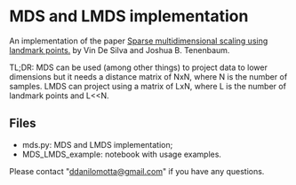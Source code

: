 # MDS and LMDS implementation
An implementation of the paper [Sparse multidimensional scaling using landmark points.](http://graphics.stanford.edu/courses/cs468-05-winter/Papers/Landmarks/Silva_landmarks5.pdf) by Vin De Silva and Joshua B. Tenenbaum.

TL;DR: MDS can be used (among other things) to project data to lower dimensions but it needs a distance matrix of NxN, where N is the number of samples. LMDS can project using a matrix of LxN, where L is the number of landmark points and L<<N.

## Files
* mds.py: MDS and LMDS implementation;
* MDS_LMDS_example: notebook with usage examples.

Please contact "ddanilomotta@gmail.com" if you have any questions.